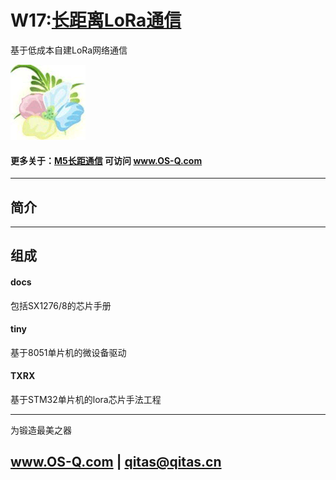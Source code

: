 ﻿# W17:[长距离LoRa通信](https://github.com/OS-Q/W17) 

基于低成本自建LoRa网络通信

[![sites](OS-Q/OS-Q.png)](http://www.OS-Q.com)

#### 更多关于：[M5长距通信](https://github.com/OS-Q/M5) 可访问 www.OS-Q.com

---

## 简介



---

## 组成

#### docs

包括SX1276/8的芯片手册

#### tiny

基于8051单片机的微设备驱动

#### TXRX

基于STM32单片机的lora芯片手法工程

---

为锻造最美之器

##  www.OS-Q.com   |   qitas@qitas.cn

